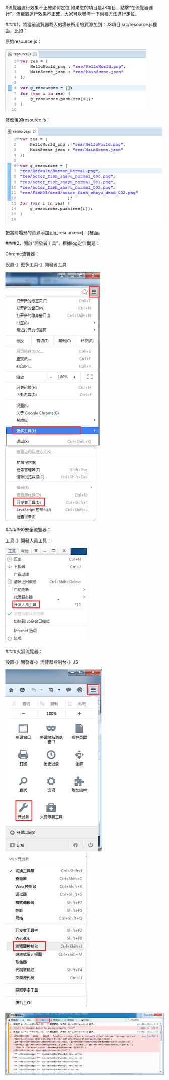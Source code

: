 #流覽器運行效果不正確如何定位
如果您的項目是JS項目，點擊“在流覽器運行”，流覽器運行效果不正確，大家可以參考一下兩種方法進行定位。

####1，將當前流覽器載入的場景所用的資源加到：JS項目 src/resource.js裡面，比如：

   原始resource.js：  

![image](res/image001.png)

  修改後的resource.js：

![image](res/image002.png)   

  把當前場景的資源添加到g_resources=[...]裡面。

####2，開啟“開發者工具”，根據log定位問題：

   Chrome流覽器：

   設置-》更多工具-》開發者工具

![image](res/image003.png)   ![image](res/image004.png)

####360安全流覽器：
  
   工具-》開發人員工具：

![image](res/image005.png)  

####火狐流覽器：

設置-》開發者-》流覽器控制台-》JS

![image](res/image006.png) ![image](res/image007.png)
   
![image](res/image008.png) 

 
